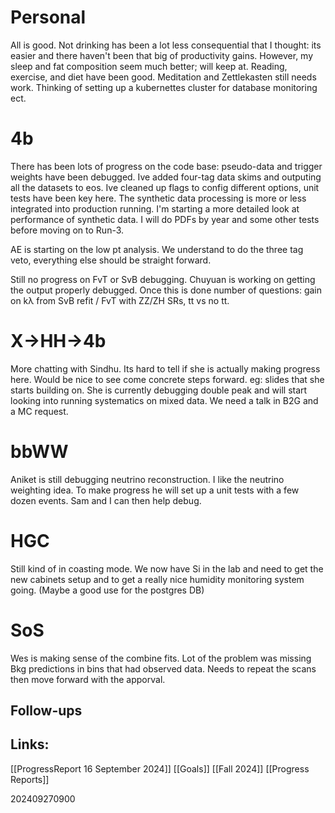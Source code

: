 # Personal 
All is good.  Not drinking has been a lot less consequential that I thought: its easier and there haven't been that big of productivity gains. However, my sleep and fat composition seem much better; will keep at. Reading, exercise, and diet have been good. Meditation and Zettlekasten still needs work. Thinking of setting up a kubernettes cluster for database monitoring ect.

# 4b
There has been lots of progress on the code base: pseudo-data and trigger weights have been debugged. Ive added four-tag data skims and outputing all the datasets to eos. Ive cleaned up flags to config different options, unit tests have been key here. The synthetic data processing is more or less integrated into production running. I'm starting a more detailed look at performance of synthetic data. I will do PDFs by year and some other tests before moving on to Run-3.

AE is starting on the low pt analysis.  We understand to do the three tag veto, everything else should be straight forward.

Still no progress on FvT or SvB debugging. Chuyuan is working on getting the output properly debugged. Once this is done number of questions: gain on kλ from SvB refit / FvT with ZZ/ZH SRs, tt vs no tt.

# X→HH→4b
More chatting with Sindhu. Its hard to tell if she is actually making progress here. Would be nice to see come concrete steps forward. eg: slides that she starts building on.  She is currently debugging double peak and will start looking into running systematics on mixed data. We need a talk in B2G and a MC request.


# bbWW
Aniket is still debugging neutrino reconstruction. I like the neutrino weighting idea.  To make progress he will set up a unit tests with a few dozen events. Sam and I can then help debug.

# HGC
Still kind of in coasting mode. We now have Si in the lab and need to get the new cabinets setup and to get a really nice humidity monitoring system going. (Maybe a good use for the postgres DB)

# SoS
Wes is making sense of the combine fits. Lot of the problem was missing Bkg predictions in bins that had observed data.  Needs to repeat the scans then move forward with the apporval. 


## Follow-ups


## Links: 
[[ProgressReport 16 September 2024]]
[[Goals]]
[[Fall 2024]]
[[Progress Reports]]


202409270900
